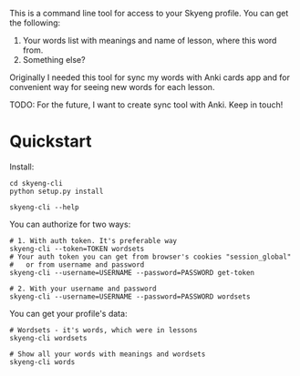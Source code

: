 This is a command line tool for access to your Skyeng profile.
You can get the following:
1. Your words list with meanings and name of lesson, where this word from.
2. Something else?

Originally I needed this tool for sync my words with Anki cards app 
and for convenient way for seeing new words for each lesson.

TODO: For the future, I want to create sync tool with Anki. Keep in touch!

# Quickstart

Install:
```
cd skyeng-cli
python setup.py install

skyeng-cli --help
```

You can authorize for two ways:
```
# 1. With auth token. It's preferable way
skyeng-cli --token=TOKEN wordsets
# Your auth token you can get from browser's cookies "session_global"
#   or from username and password
skyeng-cli --username=USERNAME --password=PASSWORD get-token

# 2. With your username and password
skyeng-cli --username=USERNAME --password=PASSWORD wordsets
```

You can get your profile's data:
```
# Wordsets - it's words, which were in lessons
skyeng-cli wordsets

# Show all your words with meanings and wordsets
skyeng-cli words
```
